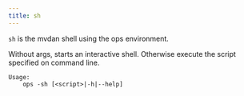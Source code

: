 ```yaml
---
title: sh
---
```


`sh` is the mvdan shell using the ops environment.

Without args, starts an interactive shell. Otherwise execute the script specified on command line.

```text
Usage: 
    ops -sh [<script>|-h|--help]
```



